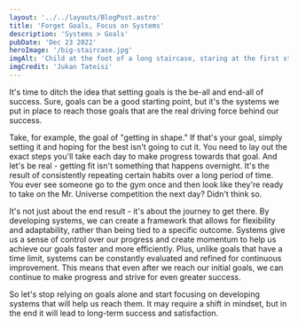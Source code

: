 ```yaml
---
layout: '../../layouts/BlogPost.astro'
title: 'Forget Goals, Focus on Systems'
description: 'Systems > Goals'
pubDate: 'Dec 23 2022'
heroImage: '/big-staircase.jpg'
imgAlt: 'Child at the foot of a long staircase, staring at the first step'
imgCredit: 'Jukan Tateisi'
---
```


It's time to ditch the idea that setting goals is the be-all and end-all of success. Sure, goals can be a good starting point, but it's the systems we put in place to reach those goals that are the real driving force behind our success.

Take, for example, the goal of "getting in shape." If that's your goal, simply setting it and hoping for the best isn't going to cut it. You need to lay out the exact steps you'll take each day to make progress towards that goal. And let's be real - getting fit isn't something that happens overnight. It's the result of consistently repeating certain habits over a long period of time. You ever see someone go to the gym once and then look like they're ready to take on the Mr. Universe competition the next day? Didn't think so.

It's not just about the end result - it's about the journey to get there. By developing systems, we can create a framework that allows for flexibility and adaptability, rather than being tied to a specific outcome. Systems give us a sense of control over our progress and create momentum to help us achieve our goals faster and more efficiently. Plus, unlike goals that have a time limit, systems can be constantly evaluated and refined for continuous improvement. This means that even after we reach our initial goals, we can continue to make progress and strive for even greater success.

So let's stop relying on goals alone and start focusing on developing systems that will help us reach them. It may require a shift in mindset, but in the end it will lead to long-term success and satisfaction.
